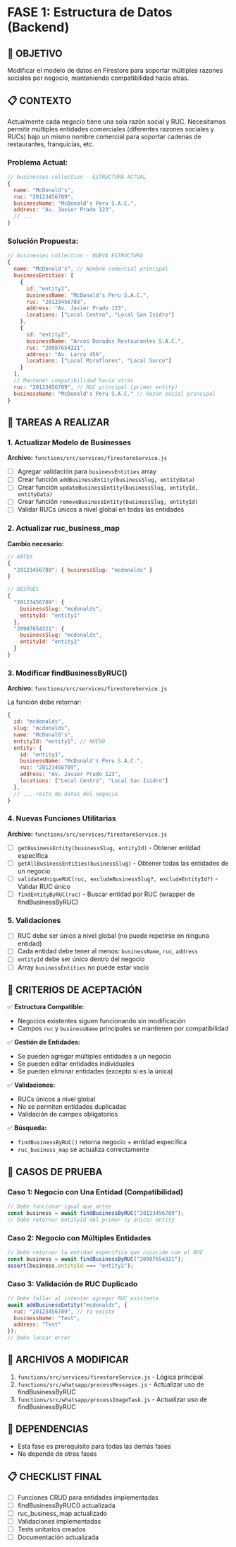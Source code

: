 # FASE 1: Estructura de Datos (Backend)

## 🎯 OBJETIVO
Modificar el modelo de datos en Firestore para soportar múltiples razones sociales por negocio, manteniendo compatibilidad hacia atrás.

## 📋 CONTEXTO
Actualmente cada negocio tiene una sola razón social y RUC. Necesitamos permitir múltiples entidades comerciales (diferentes razones sociales y RUCs) bajo un mismo nombre comercial para soportar cadenas de restaurantes, franquicias, etc.

### Problema Actual:
```javascript
// businesses collection - ESTRUCTURA ACTUAL
{
  name: "McDonald's",
  ruc: "20123456789",
  businessName: "McDonald's Peru S.A.C.",
  address: "Av. Javier Prado 123",
  // ...
}
```

### Solución Propuesta:
```javascript
// businesses collection - NUEVA ESTRUCTURA
{
  name: "McDonald's", // Nombre comercial principal
  businessEntities: [
    {
      id: "entity1",
      businessName: "McDonald's Peru S.A.C.",
      ruc: "20123456789",
      address: "Av. Javier Prado 123",
      locations: ["Local Centro", "Local San Isidro"]
    },
    {
      id: "entity2", 
      businessName: "Arcos Dorados Restaurantes S.A.C.",
      ruc: "20987654321",
      address: "Av. Larco 456",
      locations: ["Local Miraflores", "Local Surco"]
    }
  ],
  // Mantener compatibilidad hacia atrás
  ruc: "20123456789", // RUC principal (primer entity)
  businessName: "McDonald's Peru S.A.C." // Razón social principal
}
```

## 🔧 TAREAS A REALIZAR

### 1. Actualizar Modelo de Businesses
**Archivo:** `functions/src/services/firestoreService.js`

- [ ] Agregar validación para `businessEntities` array
- [ ] Crear función `addBusinessEntity(businessSlug, entityData)`
- [ ] Crear función `updateBusinessEntity(businessSlug, entityId, entityData)`
- [ ] Crear función `removeBusinessEntity(businessSlug, entityId)`
- [ ] Validar RUCs únicos a nivel global en todas las entidades

### 2. Actualizar ruc_business_map
**Cambio necesario:**
```javascript
// ANTES
{
  "20123456789": { businessSlug: "mcdonalds" }
}

// DESPUÉS
{
  "20123456789": { 
    businessSlug: "mcdonalds",
    entityId: "entity1"
  },
  "20987654321": { 
    businessSlug: "mcdonalds",
    entityId: "entity2"
  }
}
```

### 3. Modificar findBusinessByRUC()
**Archivo:** `functions/src/services/firestoreService.js`

La función debe retornar:
```javascript
{
  id: "mcdonalds",
  slug: "mcdonalds",
  name: "McDonald's",
  entityId: "entity1", // NUEVO
  entity: {
    id: "entity1",
    businessName: "McDonald's Peru S.A.C.",
    ruc: "20123456789",
    address: "Av. Javier Prado 123",
    locations: ["Local Centro", "Local San Isidro"]
  },
  // ... resto de datos del negocio
}
```

### 4. Nuevas Funciones Utilitarias
**Archivo:** `functions/src/services/firestoreService.js`

- [ ] `getBusinessEntity(businessSlug, entityId)` - Obtener entidad específica
- [ ] `getAllBusinessEntities(businessSlug)` - Obtener todas las entidades de un negocio
- [ ] `validateUniqueRUC(ruc, excludeBusinessSlug?, excludeEntityId?)` - Validar RUC único
- [ ] `findEntityByRUC(ruc)` - Buscar entidad por RUC (wrapper de findBusinessByRUC)

### 5. Validaciones
- [ ] RUC debe ser único a nivel global (no puede repetirse en ninguna entidad)
- [ ] Cada entidad debe tener al menos: `businessName`, `ruc`, `address`
- [ ] `entityId` debe ser único dentro del negocio
- [ ] Array `businessEntities` no puede estar vacío

## 📝 CRITERIOS DE ACEPTACIÓN

✅ **Estructura Compatible:**
- Negocios existentes siguen funcionando sin modificación
- Campos `ruc` y `businessName` principales se mantienen por compatibilidad

✅ **Gestión de Entidades:**
- Se pueden agregar múltiples entidades a un negocio
- Se pueden editar entidades individuales
- Se pueden eliminar entidades (excepto si es la única)

✅ **Validaciones:**
- RUCs únicos a nivel global
- No se permiten entidades duplicadas
- Validación de campos obligatorios

✅ **Búsqueda:**
- `findBusinessByRUC()` retorna negocio + entidad específica
- `ruc_business_map` se actualiza correctamente

## 🧪 CASOS DE PRUEBA

### Caso 1: Negocio con Una Entidad (Compatibilidad)
```javascript
// Debe funcionar igual que antes
const business = await findBusinessByRUC("20123456789");
// Debe retornar entityId del primer (y único) entity
```

### Caso 2: Negocio con Múltiples Entidades
```javascript
// Debe retornar la entidad específica que coincide con el RUC
const business = await findBusinessByRUC("20987654321");
assert(business.entityId === "entity2");
```

### Caso 3: Validación de RUC Duplicado
```javascript
// Debe fallar al intentar agregar RUC existente
await addBusinessEntity("mcdonalds", {
  ruc: "20123456789", // Ya existe
  businessName: "Test",
  address: "Test"
});
// Debe lanzar error
```

## 📁 ARCHIVOS A MODIFICAR

1. `functions/src/services/firestoreService.js` - Lógica principal
2. `functions/src/whatsapp/processMessages.js` - Actualizar uso de findBusinessByRUC
3. `functions/src/whatsapp/processImageTask.js` - Actualizar uso de findBusinessByRUC

## 🔄 DEPENDENCIAS
- Esta fase es prerequisito para todas las demás fases
- No depende de otras fases

## 📋 CHECKLIST FINAL
- [ ] Funciones CRUD para entidades implementadas
- [ ] findBusinessByRUC() actualizada
- [ ] ruc_business_map actualizado
- [ ] Validaciones implementadas
- [ ] Tests unitarios creados
- [ ] Documentación actualizada
